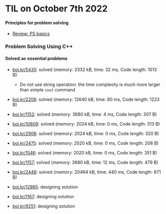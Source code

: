 # **TIL on October 7th 2022**
#### Principles for problem solving
- [Review: PS basics](../../../Computer%20science/Algorithm/ps-basics-10-07-2022.md)

### Problem Solving Using C++
#### Solved.ac essential problems
- [boj.kr/5430](../../../Problem%20Solving/boj/solvedac/5430-10-07-2022.cpp): solved (memory: 3332 kB, time: 32 ms, Code length: 1013 B)
  * Do not use string operation: the time complexity is much more larger than simple `cout` command
- [boj.kr/2206](../../../Problem%20Solving/boj/solvedac/2206-10-07-2022.cpp): solved (memory: 12640 kB, time: 80 ms, Code length: 1223 B)
- [boj.kr/1152](../../../Problem%20Solving/boj/solvedac/1152-10-07-2022.cpp): solved (memory: 3680 kB, time: 4 ms, Code length: 307 B)
- [boj.kr/10809](../../../Problem%20Solving/boj/solvedac/10809-10-07-2022.cpp): solved (memory: 2024 kB, time: 0 ms, Code length: 313 B)
- [boj.kr/2908](../../../Problem%20Solving/boj/solvedac/2908-10-07-2022.cpp): solved (memory: 2024 kB, time: 0 ms, Code length: 320 B)
- [boj.kr/2475](../../../Problem%20Solving/boj/solvedac/2475-10-07-2022.cpp): solved (memory: 2020 kB, time: 0 ms, Code length: 208 B)
- [boj.kr/1546](../../../Problem%20Solving/boj/solvedac/1546-10-07-2022.cpp): solved (memory: 2020 kB, time: 0 ms, Code length: 351 B)
- [boj.kr/1157](../../../Problem%20Solving/boj/solvedac/1157-10-07-2022.cpp): solved (memory: 3680 kB, time: 12 ms, Code length: 479 B)
- [boj.kr/2448](../../../Problem%20Solving/boj/solvedac/2448-10-07-2022.cpp): solved (memory: 20464 kB, time: 440 ms, Code length: 671 B)

- [boj.kr/12865](../../../Problem%20Solving/boj/solvedac/12865-10-07-2022.cpp): designing solution
- [boj.kr/1167](../../../Problem%20Solving/boj/solvedac/1167-10-06-2022.cpp): designing solution
- [boj.kr/9251](../../../Problem%20Solving/boj/solvedac/9251-10-06-2022.cpp): designing solution
